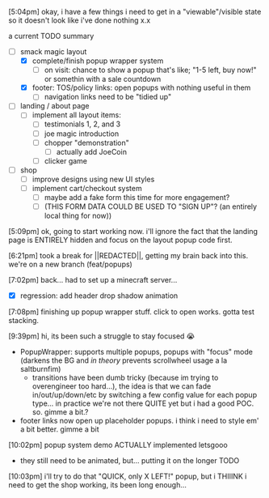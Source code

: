 \[5:04pm] okay, i have a few things i need to get in a "viewable"/visible state so it doesn't look like i've done nothing x.x

a current TODO summary
- [ ] smack magic layout
	- [x] complete/finish popup wrapper system
		- [ ] on visit: chance to show a popup that's like; "1-5 left, buy now!" or somethin with a sale countdown
	- [x] footer: TOS/policy links: open popups with nothing useful in them
		- [ ] navigation links need to be "tidied up"
- [ ] landing / about page
	- [ ] implement all layout items:
		- [ ] testimonials 1, 2, and 3
		- [ ] joe magic introduction
		- [ ] chopper "demonstration"
			- [ ] actually add JoeCoin
		- [ ] clicker game
- [ ] shop
	- [ ] improve designs using new UI styles
	- [ ] implement cart/checkout system
		- [ ] maybe add a fake form this time for more engagement?
		- [ ] (THIS FORM DATA COULD BE USED TO "SIGN UP"? (an entirely local thing for now))

\[5:09pm] ok, going to start working now. i'll ignore the fact that the landing page is ENTIRELY hidden and focus on the layout popup code first.

\[6:21pm] took a break for ||REDACTED||, getting my brain back into this. we're on a new branch (feat/popups) 

\[7:02pm] back... had to set up a minecraft server...

- [x] regression: add header drop shadow animation

\[7:08pm] finishing up popup wrapper stuff. click to open works. gotta test stacking.

\[9:39pm] hi, its been such a struggle to stay focused :sob:
- PopupWrapper: supports multiple popups, popups with "focus" mode (darkens the BG and _in theory_ prevents scrollwheel usage a la saltburnfim)
	- transitions have been dumb tricky (because im trying to overengineer too hard...), the idea is that we can fade in/out/up/down/etc by switching a few config value for each popup type... in practice we're not there QUITE yet but i had a good POC. so. gimme a bit.?
- footer links now open up placeholder popups. i think i need to style em' a bit better. gimme a bit

\[10:02pm] popup system demo ACTUALLY implemented letsgooo
* they still need to be animated, but... putting it on the longer TODO

\[10:03pm] i'll try to do that "QUICK, only X LEFT!" popup, but i THIIINK i need to get the shop working, its been long enough...
